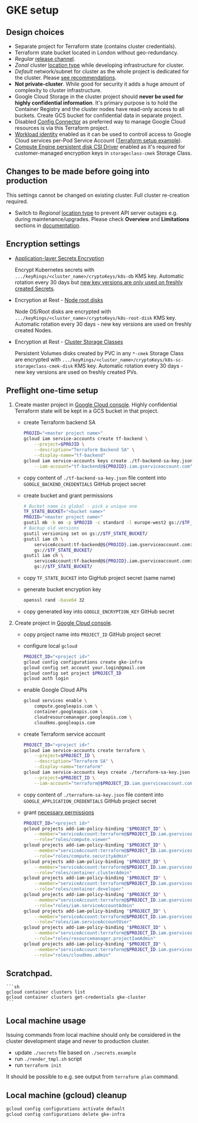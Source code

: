 # GKE setup

## Design choices

- Separate project for Terraform state (contains cluster credentials).
- Terraform state bucket located in London without geo-redundancy.
- _Regular_ [release channel](https://cloud.google.com/kubernetes-engine/docs/concepts/release-channels).
- _Zonal_ cluster [location type](https://cloud.google.com/kubernetes-engine/docs/concepts/types-of-clusters) while developing infrastructure for cluster.
- _Default_ network/subnet for cluster as the whole project is dedicated for the cluster. Please [see recommendations](https://cloud.google.com/vpc/docs/vpc#default-network).
- __Not private-cluster__. While good for security it adds a huge amount of complexity to cluster infrastructure.
- Google Cloud Storage in the cluster project should __never be used for highly confidential information__. It's primary purpose is to hold the Container Registry and the cluster nodes have read-only access to all buckets. Create GCS bucket for confidential data in separate project.
- Disabled [Config Connector](https://cloud.google.com/config-connector/docs/overview) as preferred way to manage Google Cloud resources is via this Terraform project.
- [Workload identity](https://cloud.google.com/kubernetes-engine/docs/how-to/workload-identity) enabled as it can be used to controll access to Google Cloud services per-Pod Service Account ([Terraform setup example](https://github.com/terraform-google-modules/terraform-google-kubernetes-engine/tree/master/examples/workload_identity)).
- [Compute Engine persistent disk CSI Driver](https://cloud.google.com/kubernetes-engine/docs/how-to/persistent-volumes/gce-pd-csi-driver) enabled as it's required for customer-managed encryption keys in `storageclass-cmek` Storage Class.

## Changes to be made before going into production

This settings cannot be changed on existing cluster. Full cluster re-creation required.

- Switch to _Regional_ [location type](https://cloud.google.com/kubernetes-engine/docs/concepts/types-of-clusters) to prevent API server outages e.g. during maintenance/upgrades. Please check __Overview__ and __Limitations__ sections in [documentation](https://cloud.google.com/kubernetes-engine/docs/concepts/regional-clusters).

## Encryption settings

- [Application-layer Secrets Encryption](https://cloud.google.com/kubernetes-engine/docs/how-to/encrypting-secrets)

    Encrypt Kubernetes secrets with `.../keyRings/<cluster_name>/cryptoKeys/k8s-db` KMS key. Automatic rotation every 30 days but [new key versions are only used on freshly created Secrets](https://cloud.google.com/kubernetes-engine/docs/how-to/encrypting-secrets#re-encrypting_your_secrets).

- Encryption at Rest - [Node root disks](https://cloud.google.com/kubernetes-engine/docs/how-to/using-cmek#boot-disks)

    Node OS/Root disks are encrypted with `.../keyRings/<cluster_name>/cryptoKeys/k8s-root-disk` KMS key. Automatic rotation every 30 days - new key versions are used on freshly created Nodes.

- Encryption at Rest - [Cluster Storage Classes](https://cloud.google.com/kubernetes-engine/docs/how-to/using-cmek#create_an_encrypted_in)

    Persistent Volumes disks created by PVC in any `*-cmek` Storage Class are encrypted with `.../keyRings/<cluster_name>/cryptoKeys/k8s-sc-storageclass-cmek-disk` KMS key. Automatic rotation every 30 days - new key versions are used on freshly created PVs.

## Preflight one-time setup

1. Create master project in [Google Cloud console](https://console.cloud.google.com/cloud-resource-manager). Highly confidential Terraform state will be kept in a GCS bucket in that project.

    - create Terraform backend SA

        ```sh
        PROJID="<master project name>"
        gcloud iam service-accounts create tf-backend \
            --project=$PROJID \
            --description="Terraform Backend SA" \
            --display-name="tf-backend"
        gcloud iam service-accounts keys create ./tf-backend-sa-key.json \
            --iam-account="tf-backend@${PROJID}.iam.gserviceaccount.com"
        ```

    - copy content of `./tf-backend-sa-key.json` file content into `GOOGLE_BACKEND_CREDENTIALS` GitHub project secret

    - create bucket and grant permissions

        ```sh
        # Bucket name is global - pick a unique one
        TF_STATE_BUCKET="<bucket name>"
        PROJID="<master project name>"
        gsutil mb -b on -p $PROJID -c standard -l europe-west2 gs://$TF_STATE_BUCKET/
        # Backup old versions
        gsutil versioning set on gs://$TF_STATE_BUCKET/
        gsutil iam ch \
            serviceAccount:tf-backend@${PROJID}.iam.gserviceaccount.com:roles/storage.legacyBucketWriter \
            gs://$TF_STATE_BUCKET/
        gsutil iam ch \
            serviceAccount:tf-backend@${PROJID}.iam.gserviceaccount.com:roles/storage.objectViewer \
            gs://$TF_STATE_BUCKET/
        ```

    - copy `TF_STATE_BUCKET` into GigHub project secret (same name)

    - generate bucket encryption key

        ```sh
        openssl rand -base64 32
        ```

    - copy generated key into `GOOGLE_ENCRYPTION_KEY` GitHub secret

1. Create project in [Google Cloud console](https://console.cloud.google.com/cloud-resource-manager).

    - copy project name into `PROJECT_ID` GitHub project secret

    - configure local `gcloud`

        ```sh
        PROJECT_ID="<project id>"
        gcloud config configurations create gke-infra
        gcloud config set account your.login@gmail.com
        gcloud config set project $PROJECT_ID
        gcloud auth login
        ```

    - enable Google Cloud APIs

        ```sh
        gcloud services enable \
            compute.googleapis.com \
            container.googleapis.com \
            cloudresourcemanager.googleapis.com \
            cloudkms.googleapis.com
        ```

    - create Terraform service account

        ```sh
        PROJECT_ID="<project id>"
        gcloud iam service-accounts create terraform \
            --project=$PROJECT_ID \
            --description="Terraform SA" \
            --display-name="terraform"
        gcloud iam service-accounts keys create ./terraform-sa-key.json \
            --project=$PROJECT_ID \
            --iam-account="terraform@$PROJECT_ID.iam.gserviceaccount.com"
        ```

    - copy content of `./terraform-sa-key.json` file content into `GOOGLE_APPLICATION_CREDENTIALS` GitHub project secret

    - grant [necessary permissions](https://github.com/terraform-google-modules/terraform-google-kubernetes-engine/tree/v12.3.0#configure-a-service-account)

        ```sh
        PROJECT_ID="<project id>"
        gcloud projects add-iam-policy-binding "$PROJECT_ID" \
            --member="serviceAccount:terraform@$PROJECT_ID.iam.gserviceaccount.com" \
            --role="roles/compute.viewer"
        gcloud projects add-iam-policy-binding "$PROJECT_ID" \
            --member="serviceAccount:terraform@$PROJECT_ID.iam.gserviceaccount.com" \
            --role="roles/compute.securityAdmin"
        gcloud projects add-iam-policy-binding "$PROJECT_ID" \
            --member="serviceAccount:terraform@$PROJECT_ID.iam.gserviceaccount.com" \
            --role="roles/container.clusterAdmin"
        gcloud projects add-iam-policy-binding "$PROJECT_ID" \
            --member="serviceAccount:terraform@$PROJECT_ID.iam.gserviceaccount.com" \
            --role="roles/container.developer"
        gcloud projects add-iam-policy-binding "$PROJECT_ID" \
            --member="serviceAccount:terraform@$PROJECT_ID.iam.gserviceaccount.com" \
            --role="roles/iam.serviceAccountAdmin"
        gcloud projects add-iam-policy-binding "$PROJECT_ID" \
            --member="serviceAccount:terraform@$PROJECT_ID.iam.gserviceaccount.com" \
            --role="roles/iam.serviceAccountUser"
        gcloud projects add-iam-policy-binding "$PROJECT_ID" \
            --member="serviceAccount:terraform@$PROJECT_ID.iam.gserviceaccount.com" \
            --role="roles/resourcemanager.projectIamAdmin"
        gcloud projects add-iam-policy-binding "$PROJECT_ID" \
            --member="serviceAccount:terraform@$PROJECT_ID.iam.gserviceaccount.com" \
            --role="roles/cloudkms.admin"
        ```

## Scratchpad.

    ```sh
    gcloud container clusters list
    gcloud container clusters get-credentials gke-cluster
    ```

## Local machine usage

Issuing commands from local machine should only be considered in the cluster development stage and never to production cluster.

- update `./secrets` file based on `./secrets.example`
- run `./render_tmpl.sh` script
- run `terraform init`

It should be possible to e.g. see output from `terraform plan` command.

## Local machine (gcloud) cleanup

```sh
gcloud config configurations activate default
gcloud config configurations delete gke-infra
```
